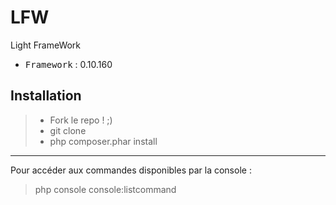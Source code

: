 # LFW
Light FrameWork

 - <kbd>Framework</kbd> : 0.10.160

Installation
----------

> - Fork le repo ! ;)
> - git clone
> - php composer.phar install

----------

Pour accéder aux commandes disponibles par la console :
> php console console:listcommand